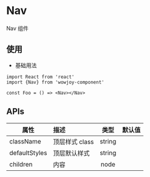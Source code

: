 # Nav

Nav 组件

## 使用

- 基础用法

```
import React from 'react'
import {Nav} from 'wowjoy-component'

const Foo = () => <Nav></Nav>
```

## APIs

| 属性          | 描述           |  类型  | 默认值 |
| ------------- | :------------- | :----: | :----: |
| className     | 顶层样式 class | string |        |
| defaultStyles | 顶层默认样式   | string |        |
| children      | 内容           |  node  |        |
